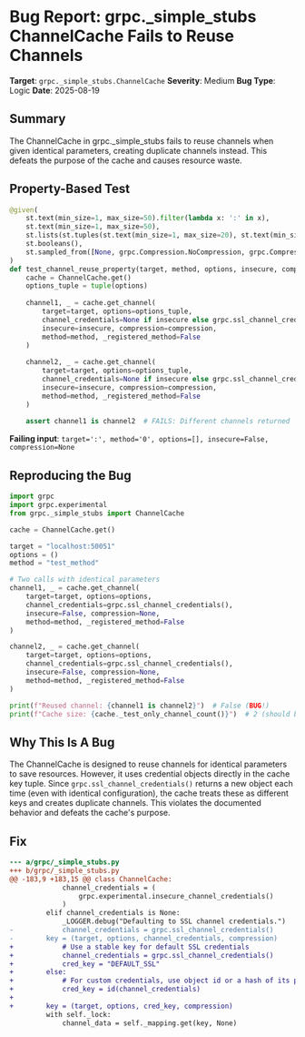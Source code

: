 # Bug Report: grpc._simple_stubs ChannelCache Fails to Reuse Channels

**Target**: `grpc._simple_stubs.ChannelCache`
**Severity**: Medium
**Bug Type**: Logic
**Date**: 2025-08-19

## Summary

The ChannelCache in grpc._simple_stubs fails to reuse channels when given identical parameters, creating duplicate channels instead. This defeats the purpose of the cache and causes resource waste.

## Property-Based Test

```python
@given(
    st.text(min_size=1, max_size=50).filter(lambda x: ':' in x),
    st.text(min_size=1, max_size=50),
    st.lists(st.tuples(st.text(min_size=1, max_size=20), st.text(min_size=1, max_size=20)), max_size=3),
    st.booleans(),
    st.sampled_from([None, grpc.Compression.NoCompression, grpc.Compression.Gzip]),
)
def test_channel_reuse_property(target, method, options, insecure, compression):
    cache = ChannelCache.get()
    options_tuple = tuple(options)
    
    channel1, _ = cache.get_channel(
        target=target, options=options_tuple,
        channel_credentials=None if insecure else grpc.ssl_channel_credentials(),
        insecure=insecure, compression=compression,
        method=method, _registered_method=False
    )
    
    channel2, _ = cache.get_channel(
        target=target, options=options_tuple,
        channel_credentials=None if insecure else grpc.ssl_channel_credentials(),
        insecure=insecure, compression=compression,
        method=method, _registered_method=False
    )
    
    assert channel1 is channel2  # FAILS: Different channels returned
```

**Failing input**: `target=':', method='0', options=[], insecure=False, compression=None`

## Reproducing the Bug

```python
import grpc
import grpc.experimental
from grpc._simple_stubs import ChannelCache

cache = ChannelCache.get()

target = "localhost:50051"
options = ()
method = "test_method"

# Two calls with identical parameters
channel1, _ = cache.get_channel(
    target=target, options=options,
    channel_credentials=grpc.ssl_channel_credentials(),
    insecure=False, compression=None,
    method=method, _registered_method=False
)

channel2, _ = cache.get_channel(
    target=target, options=options,
    channel_credentials=grpc.ssl_channel_credentials(),
    insecure=False, compression=None,
    method=method, _registered_method=False
)

print(f"Reused channel: {channel1 is channel2}")  # False (BUG!)
print(f"Cache size: {cache._test_only_channel_count()}")  # 2 (should be 1)
```

## Why This Is A Bug

The ChannelCache is designed to reuse channels for identical parameters to save resources. However, it uses credential objects directly in the cache key tuple. Since `grpc.ssl_channel_credentials()` returns a new object each time (even with identical configuration), the cache treats these as different keys and creates duplicate channels. This violates the documented behavior and defeats the cache's purpose.

## Fix

```diff
--- a/grpc/_simple_stubs.py
+++ b/grpc/_simple_stubs.py
@@ -183,9 +183,15 @@ class ChannelCache:
             channel_credentials = (
                 grpc.experimental.insecure_channel_credentials()
             )
         elif channel_credentials is None:
             _LOGGER.debug("Defaulting to SSL channel credentials.")
-            channel_credentials = grpc.ssl_channel_credentials()
-        key = (target, options, channel_credentials, compression)
+            # Use a stable key for default SSL credentials
+            channel_credentials = grpc.ssl_channel_credentials()
+            cred_key = "DEFAULT_SSL"
+        else:
+            # For custom credentials, use object id or a hash of its properties
+            cred_key = id(channel_credentials)
+        
+        key = (target, options, cred_key, compression)
         with self._lock:
             channel_data = self._mapping.get(key, None)
```